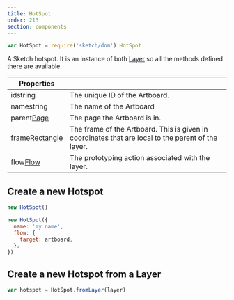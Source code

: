```yaml
---
title: HotSpot
order: 213
section: components
---
```


```javascript
var HotSpot = require('sketch/dom').HotSpot
```

A Sketch hotspot. It is an instance of both [Layer](#layer) so all the methods defined there are available.

| Properties                                                 |                                                                                                    |
| ---------------------------------------------------------- | -------------------------------------------------------------------------------------------------- |
| id<span class="arg-type">string</span>                     | The unique ID of the Artboard.                                                                     |
| name<span class="arg-type">string</span>                   | The name of the Artboard                                                                           |
| parent<span class="arg-type">[Page](#page)</span>          | The page the Artboard is in.                                                                       |
| frame<span class="arg-type">[Rectangle](#rectangle)</span> | The frame of the Artboard. This is given in coordinates that are local to the parent of the layer. |
| flow<span class="arg-type">[Flow](#flow)</span>            | The prototyping action associated with the layer.                                                  |

## Create a new Hotspot

```javascript
new HotSpot()
```

```javascript
new HotSpot({
  name: 'my name',
  flow: {
    target: artboard,
  },
})
```

## Create a new Hotspot from a Layer

```javascript
var hotspot = HotSpot.fromLayer(layer)
```

